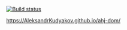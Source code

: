 [![Build status](https://ci.appveyor.com/api/projects/status/nfcd7cgdhggwnpsr/branch/master?svg=true)](https://ci.appveyor.com/project/AleksandrKudyakov/ahj-dom/branch/master)

https://AleksandrKudyakov.github.io/ahj-dom/